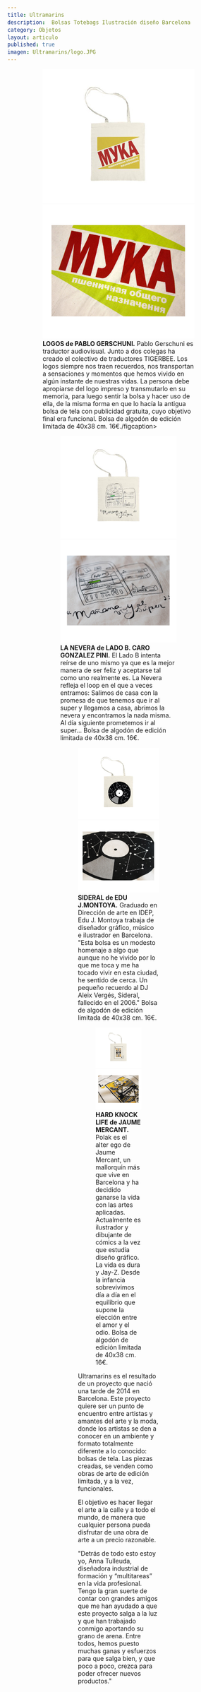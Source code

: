 ```yaml
---
title: Ultramarins
description:  Bolsas Totebags Ilustración diseño Barcelona
category: Objetos
layout: articulo
published: true
imagen: Ultramarins/logo.JPG
---
```


<figure class="half">
<figure>
	<a href="/images/Ultramarins/LOGOS.jpg"><img src="/images/Ultramarins/LOGOS.jpg" alt="Totebags Lado B Ilustración diseño Barcelona "></a>
	<a href="/images/Ultramarins/2-Bossa-Detall-Pablo.jpg"><img src="/images/Ultramarins/2-Bossa-Detall-Pablo.jpg" alt="Totebags Pablo Gerschuni Ilustración diseño Barcelona"></a>
<figcaption><b> LOGOS  de PABLO GERSCHUNI.</b>
Pablo Gerschuni es traductor audiovisual. Junto a dos colegas ha creado el colectivo de traductores TIGERBEE. Los logos siempre nos traen recuerdos, nos transportan a sensaciones y momentos que hemos vivido en algún instante de nuestras vidas.  La persona debe apropiarse del logo impreso y transmutarlo en su memoria, para luego sentir la bolsa y  hacer uso de ella,  de la misma forma en que lo hacía la antigua bolsa de tela con publicidad gratuita, cuyo objetivo final era funcional. Bolsa de algodón de edición limitada de 40x38 cm. 16€./figcaption>
</figure>

<figure class="half">
<figure>
	<a href="/images/Ultramarins/LADOB.jpg"><img src="/images/Ultramarins/LADOB.jpg" alt="Totebags Lado B Ilustración diseño Barcelona"></a>
	<a href="/images/Ultramarins/1-Bossa-Caro.jpg"><img src="/images/Ultramarins/1-Bossa-Caro.jpg" alt="Totebags Lado B Ilustración diseño Barcelona"></a>
<figcaption><b>LA NEVERA de LADO B. CARO GONZALEZ PINI.</b>
El Lado B intenta reírse de uno mismo ya que es la mejor manera de ser feliz y aceptarse tal como uno realmente es. La Nevera refleja el loop en el que a veces entramos: Salimos de casa con la promesa de que tenemos que ir al super y llegamos a casa, abrimos la nevera y encontramos la nada misma. Al día siguiente prometemos ir al super... Bolsa de algodón de edición limitada de 40x38 cm. 16€.</figcaption>
</figure>
</div>

<figure class="half">
<figure>
	<a href="/images/Ultramarins/SIDERAL.jpg"><img src="/images/Ultramarins/SIDERAL.jpg" alt="Totebags Edu J. Montoya Ilustración diseño Barcelona"></a>
	<a href="/images/Ultramarins/Bossa-Detall-2-Edu.jpg"><img src="/images/Ultramarins/Bossa-Detall-2-Edu.jpg" alt="Totebags Edu J. Montoya Ilustración diseño Barcelona"></a>
<figcaption><b>SIDERAL de EDU J.MONTOYA.</b>
Graduado en Dirección de arte en IDEP, Edu J. Montoya trabaja de diseñador gráfico, músico e ilustrador en Barcelona. "Esta bolsa es un modesto homenaje a algo que aunque no he vivido por lo que me toca y me ha tocado vivir en esta ciudad, he sentido de cerca. Un pequeño recuerdo al DJ Aleix Vergés, Sideral, fallecido en el 2006." Bolsa de algodón de edición limitada de 40x38 cm. 16€.</figcaption>
</figure>

<figure class="half">
<figure>
	<a href="/images/Ultramarins/Polak.jpg"><img src="/images/Ultramarins/Polak.jpg" alt="Totebags Lado B Ilustración diseño Barcelona "></a>
	<a href="/images/Ultramarins/2-Bossa-Detall-Jaume.jpg"><img src="/images/Ultramarins/2-Bossa-Detall-Jaume.jpg" alt="Totebags Jaume Mercant Ilustración diseño Barcelona"></a>
<figcaption><b> HARD KNOCK LIFE de JAUME MERCANT.</b>
Polak es el alter ego de Jaume Mercant, un mallorquín más que vive en Barcelona y ha decidido ganarse la vida con las artes aplicadas. Actualmente es ilustrador y dibujante de cómics a la vez que estudia diseño gráfico. La vida es dura y Jay-Z. Desde la infancia sobrevivimos día a día en el equilibrio que supone la elección entre el amor y el odio. Bolsa de algodón de edición limitada de 40x38 cm. 16€.</figcaption>
</figure>
</div>



Ultramarins es el resultado de un proyecto que nació una tarde de 2014 en Barcelona. Este proyecto quiere ser un punto de encuentro entre artistas y amantes del arte y la moda, donde los artistas se den a conocer en un ambiente y formato totalmente diferente a lo conocido: bolsas de tela. Las piezas creadas, se venden como obras de arte de edición limitada, y a la vez, funcionales.

El objetivo es hacer llegar el arte a la calle y a todo el mundo, de manera que cualquier persona pueda disfrutar de una obra de arte a un precio razonable. 

"Detrás de todo esto estoy yo, Anna Tulleuda, diseñadora industrial de formación y “multitareas” en la vida profesional. Tengo la gran suerte de contar con grandes amigos que me han ayudado a que este proyecto salga a la luz y que han trabajado conmigo aportando su grano de arena. Entre todos, hemos puesto muchas ganas y esfuerzos para que salga bien, y que poco a poco, crezca para poder ofrecer nuevos productos."


